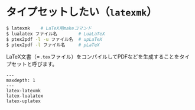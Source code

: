 # タイプセットしたい（``latexmk``）

```bash
$ latexmk    # LaTeX用makeコマンド
$ lualatex ファイル名        # LuaLaTeX
$ ptex2pdf -l -u ファイル名  # upLaTeX
$ ptex2pdf -l ファイル名     # pLaTeX
```

LaTeX文書（=``.tex``ファイル）をコンパイルしてPDFなどを生成することをタイプセットと呼びます。


```{toctree}
---
maxdepth: 1
---
latex-latexmk
latex-lualatex
latex-uplatex
```
